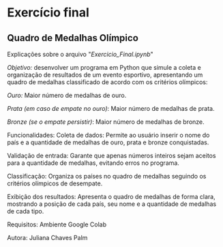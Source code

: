 # Exercício final 

## Quadro de Medalhas Olímpico

Explicações sobre o arquivo "*Exercicio_Final.ipynb*"

*Objetivo:* desenvolver um programa em Python que simule a coleta e organização de resultados de um evento esportivo, apresentando um quadro de medalhas classificado de acordo com os critérios olímpicos:

*Ouro:* Maior número de medalhas de ouro.

*Prata (em caso de empate no ouro)*: Maior número de medalhas de prata.

*Bronze (se o empate persistir)*: Maior número de medalhas de bronze.


Funcionalidades:
Coleta de dados: Permite ao usuário inserir o nome do país e a quantidade de medalhas de ouro, prata e bronze conquistadas.

Validação de entrada: Garante que apenas números inteiros sejam aceitos para a quantidade de medalhas, evitando erros no programa.

Classificação: Organiza os países no quadro de medalhas seguindo os critérios olímpicos de desempate.

Exibição dos resultados: Apresenta o quadro de medalhas de forma clara, mostrando a posição de cada país, seu nome e a quantidade de medalhas de cada tipo.

Requisitos:
Ambiente Google Colab

Autora: Juliana Chaves Palm
